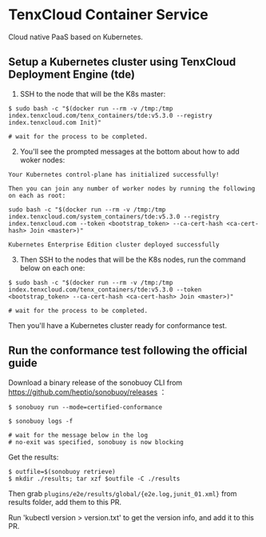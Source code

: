 # TenxCloud Container Service
Cloud native PaaS based on Kubernetes.

## Setup a Kubernetes cluster using TenxCloud Deployment Engine (tde)

1. SSH to the node that will be the K8s master:
```
$ sudo bash -c "$(docker run --rm -v /tmp:/tmp index.tenxcloud.com/tenx_containers/tde:v5.3.0 --registry index.tenxcloud.com Init)"

# wait for the process to be completed.
```

2. You'll see the prompted messages at the bottom about how to add woker nodes:
```
Your Kubernetes control-plane has initialized successfully!

Then you can join any number of worker nodes by running the following on each as root:

sudo bash -c "$(docker run --rm -v /tmp:/tmp index.tenxcloud.com/system_containers/tde:v5.3.0 --registry index.tenxcloud.com --token <bootstrap_token> --ca-cert-hash <ca-cert-hash> Join <master>)"

Kubernetes Enterprise Edition cluster deployed successfully
```

3. Then SSH to the nodes that will be the K8s nodes, run the command below on each one:
```
$ sudo bash -c "$(docker run --rm -v /tmp:/tmp index.tenxcloud.com/tenx_containers/tde:v5.3.0 --token <bootstrap_token> --ca-cert-hash <ca-cert-hash> Join <master>)"

# wait for the process to be completed.
```
Then you'll have a Kubernetes cluster ready for conformance test.

## Run the conformance test following the official guide

Download a binary release of the sonobuoy CLI from https://github.com/heptio/sonobuoy/releases ：
```
$ sonobuoy run --mode=certified-conformance

$ sonobuoy logs -f

# wait for the message below in the log
# no-exit was specified, sonobuoy is now blocking
```

Get the results:
```
$ outfile=$(sonobuoy retrieve)
$ mkdir ./results; tar xzf $outfile -C ./results
```

Then grab `plugins/e2e/results/global/{e2e.log,junit_01.xml}` from results folder, add them to this PR.

Run 'kubectl version > version.txt' to get the version info, and add it to this PR.
